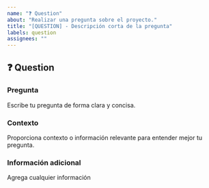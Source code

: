 ```yaml
---
name: "❓ Question"
about: "Realizar una pregunta sobre el proyecto."
title: "[QUESTION] - Descripción corta de la pregunta"
labels: question
assignees: ""
---
```


## ❓ Question

### Pregunta

Escribe tu pregunta de forma clara y concisa.

### Contexto

Proporciona contexto o información relevante para entender mejor tu pregunta.

### Información adicional

Agrega cualquier información